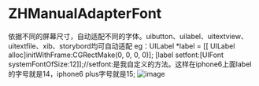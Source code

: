 # ZHManualAdapterFont
依据不同的屏幕尺寸，自动适配不同的字体。uibutton、uilabel、uitextview、uitextfile、xib、storybord均可自动适配
eg：UILabel *label =  [[ UILabel alloc]initWithFrame:CGRectMake(0, 0, 0, 0)];
   [label setfont:[UIFont systemFontOfSize:12]];//setfont:是我自定义的方法。这样在iphone6上面label的字号就是14，iphone6 plus字号就是15;
 ![image](https://github.com/ButBueatiful/dotvim/raw/master/screenshots/1.png)
